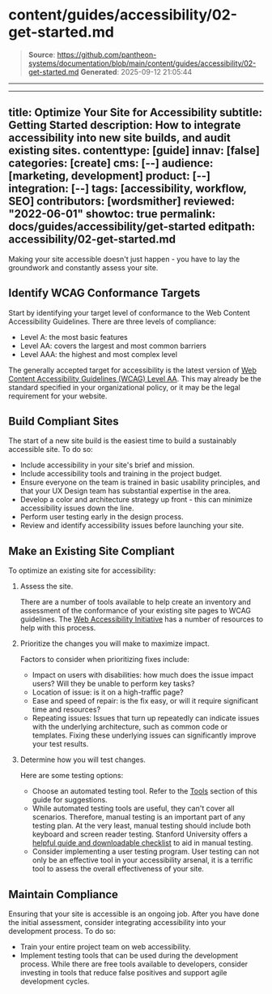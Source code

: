 # content/guides/accessibility/02-get-started.md

> **Source**: https://github.com/pantheon-systems/documentation/blob/main/content/guides/accessibility/02-get-started.md
> **Generated**: 2025-09-12 21:05:44

---

---
title: Optimize Your Site for Accessibility
subtitle: Getting Started
description: How to integrate accessibility into new site builds, and audit existing sites.
contenttype: [guide]
innav: [false]
categories: [create]
cms: [--]
audience: [marketing, development]
product: [--]
integration: [--]
tags: [accessibility, workflow, SEO]
contributors: [wordsmither]
reviewed: "2022-06-01"
showtoc: true
permalink: docs/guides/accessibility/get-started
editpath: accessibility/02-get-started.md
---

Making your site accessible doesn't just happen - you have to lay the groundwork and constantly assess your site.

## Identify WCAG Conformance Targets

Start by identifying your target level of conformance to the Web Content Accessibility Guidelines. There are three levels of compliance:
- Level A: the most basic features
- Level AA: covers the largest and most common barriers 
- Level AAA: the highest and most complex level 

The generally accepted target for accessibility is the latest version of [Web Content Accessibility Guidelines (WCAG) Level AA](https://www.w3.org/WAI/standards-guidelines/wcag/). This may already be the standard specified in your organizational policy, or it may be the legal requirement for your website.

## Build Compliant Sites

The start of a new site build is the easiest time to build a sustainably accessible site. To do so:

- Include accessibility in your site's brief and mission.
- Include accessibility tools and training in the project budget.
- Ensure everyone on the team is trained in basic usability principles, and that your UX Design team has substantial expertise in the area.
- Develop a color and architecture strategy up front - this can minimize accessibility issues down the line.
- Perform user testing early in the design process.
- Review and identify accessibility issues before launching your site.

## Make an Existing Site Compliant

To optimize an existing site for accessibility: 

1. Assess the site.

   There are a number of tools available to help create an inventory and assessment of the conformance of your existing site pages to WCAG guidelines. The [Web Accessibility Initiative](https://www.w3.org/WAI/test-evaluate/preliminary/) has a number of resources to help with this process.


2. Prioritize the changes you will make to maximize impact.

   Factors to consider when prioritizing fixes include:
   - Impact on users with disabilities: how much does the issue impact users?  Will they be unable to perform key tasks? 
   - Location of issue: is it on a high-traffic page?
   - Ease and speed of repair: is the fix easy, or will it require significant time and resources?
   - Repeating issues: Issues that turn up repeatedly can indicate issues with the underlying architecture, such as common code or templates. Fixing these underlying issues can significantly improve your test results.

3. Determine how you will test changes.

   Here are some testing options:
   - Choose an automated testing tool. Refer to the [Tools](/guides/accessibility/resources) section of this guide for suggestions.
   - While automated testing tools are useful, they can't cover all scenarios.  Therefore, manual testing is an important part of any testing plan. At the very least, manual testing should include both keyboard and screen reader testing. Stanford University offers a [helpful guide and downloadable checklist](https://uit.stanford.edu/accessibility/testing/manual-checks) to aid in manual testing.
   - Consider implementing a user testing program. User testing can not only be an effective tool in your accessibility arsenal, it is a terrific tool to assess the overall effectiveness of your site.  

## Maintain Compliance

Ensuring that your site is accessible is an ongoing job. After you have done the initial assessment, consider integrating accessibility into your development process. To do so:

- Train your entire project team on web accessibility.
- Implement testing tools that can be used during the development process. While there are free tools available to developers, consider investing in tools that reduce false positives and support agile development cycles.